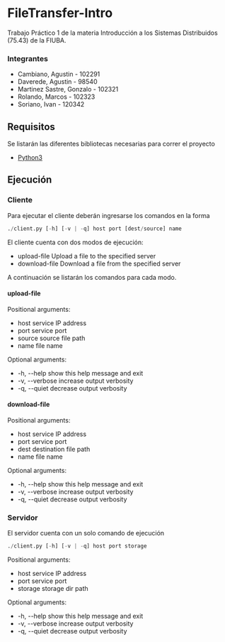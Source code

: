 # FileTransfer-Intro
Trabajo Práctico 1 de la materia Introducción a los Sistemas Distribuidos (75.43) de la FIUBA.

### Integrantes
- Cambiano, Agustin - 102291
- Daverede, Agustin - 98540
- Martinez Sastre, Gonzalo - 102321
- Rolando, Marcos - 102323
- Soriano, Ivan - 120342

## Requisitos
Se listarán las diferentes bibliotecas necesarias para correr el proyecto
- [Python3](https://www.python.org/downloads/)

## Ejecución

### Cliente

Para ejecutar el cliente deberán ingresarse los comandos en la forma

```python
./client.py [-h] [-v | -q] host port [dest/source] name
```

El cliente cuenta con dos modos de ejecución:

- upload-file         Upload a file to the specified server
- download-file       Download a file from the specified server

A continuación se listarán los comandos para cada modo.

#### upload-file

Positional arguments:
*  host           service IP address
*  port           service port
*  source         source file path
*  name           file name

Optional arguments:
*  -h, --help     show this help message and exit
*  -v, --verbose  increase output verbosity
*  -q, --quiet    decrease output verbosity

#### download-file
Positional arguments:
*  host           service IP address
*  port           service port
*  dest           destination file path
*  name           file name

Optional arguments:
*  -h, --help     show this help message and exit
*  -v, --verbose  increase output verbosity
*  -q, --quiet    decrease output verbosity

### Servidor
El servidor cuenta con un solo comando de ejecución

```python
./client.py [-h] [-v | -q] host port storage
```

Positional arguments:
*  host           service IP address
*  port           service port
*  storage        storage dir path

Optional arguments:
*  -h, --help     show this help message and exit
*  -v, --verbose  increase output verbosity
*  -q, --quiet    decrease output verbosity